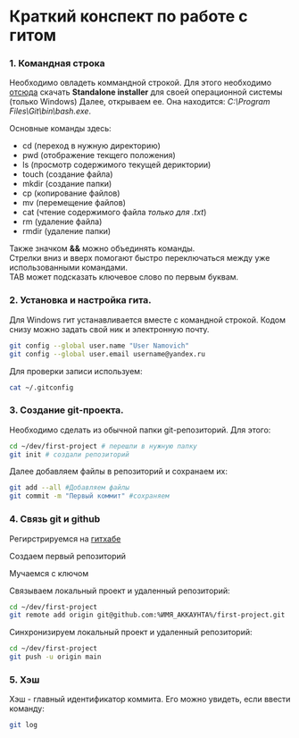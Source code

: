 # Краткий конспект по работе с гитом

### 1. Командная строка

Необходимо овладеть коммандной строкой. Для этого необходимо [отсюда](https://git-scm.com/download/win) скачать **Standalone installer** для своей операционной системы (только Windows) 
Далее, открываем ее. Она находится: *C:\Program Files\Git\bin\bash.exe*. 

Основные команды здесь:
- cd (переход в нужную директорию)
- pwd (отображение текщего положения)
- ls (просмотр содержимого текущей дериктории)
- touch (создание файла)
- mkdir (создание папки)
- cp (копирование файлов)
- mv (перемещение файлов)
- cat (чтение содержимого файла *только для .txt*)
- rm (удаление файла)
- rmdir (удаление папки)

Также значком **&&** можно объединять команды.  
Стрелки вниз и вверх помогают быстро переключаться между уже использованными командами.  
TAB может подсказать ключевое слово по первым буквам.

### 2. Установка и настройка гита.

Для Windows гит устанавливается вместе с командной строкой. Кодом снизу можно задать свой ник и электронную почту.

```bash
git config --global user.name "User Namovich"
git config --global user.email username@yandex.ru
```

Для проверки записи используем:

```bash
cat ~/.gitconfig 
```

### 3. Создание git-проекта.

Необходимо сделать из обычной папки git-репозиторий. Для этого:

```bash
cd ~/dev/first-project # перешли в нужную папку
git init # создали репозиторий 
```

Далее добавляем файлы в репозиторий и сохранаем их:


```bash
git add --all #Добавляем файлы
git commit -m "Первый коммит" #сохраняем
```

### 4. Связь git и github

Регирстрируемся на [гитхабе](https://github.com)

Создаем первый репозиторий

Мучаемся с ключом

Связываем локальный проект и удаленный репозиторий:


```bash
cd ~/dev/first-project
git remote add origin git@github.com:%ИМЯ_АККАУНТА%/first-project.git 
```


Синхронизируем локальный проект и удаленный репозиторий:

```bash
cd ~/dev/first-project
git push -u origin main
```

### 5. Хэш

Хэш - главный идентификатор коммита. Его можно увидеть, если ввести команду:

```bash
git log
```
